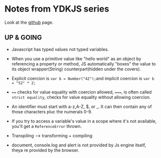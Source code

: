# Notes from YDKJS series

Look at the [github](https://github.com/getify/You-Dont-Know-JS) page.

## UP & GOING

- Javascript has typed values not typed variables.

- When you use a primitive value like "hello world" as an object by referencing a property or method, JS automatically "boxes" the value to its object wrapper(String) counterpart(hidden under the covers).

- Explicit coercion is `var b = Number("42");`and implicit coercion is `var b = "52" * 2;`

- `==` checks for value equality with coercion allowed, `===`, is often called `strict equality`, checks for value equality without allowing coercion.

- An identifier must start with a-z,A-Z, \$, or \_. It can then contain any of those characters pluc the numerals 0-9.

- If you try to access a variable's value in a scope where it's not available, you'll get a `ReferenceError` thrown.

- Transpiling --> transforming + compiling

- document, console.log and alert is not provided by Js engine itself, theya re provided by the browser.
